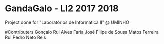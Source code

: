 # GandaGalo - LI2 2017 2018

Project done for "Laboratórios de Informática II" @ UMINHO

#Contributers
Gonçalo Rui Alves Faria
José Filipe de Sousa Matos Ferreira
Rui Pedro Neto Reis
